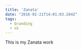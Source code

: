 ```yaml
---
title: 'Zanata'
date: "2016-01-21T14:01:03.284Z"
tags:
  - branding
  - ui
---
```


This is my Zanata work
